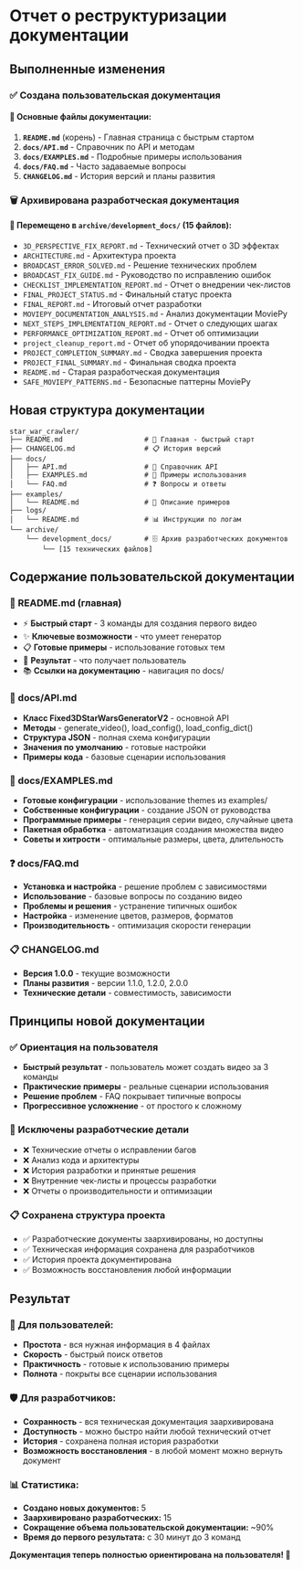 # Отчет о реструктуризации документации

## Выполненные изменения

### ✅ Создана пользовательская документация

#### 📖 Основные файлы документации:
1. **`README.md`** (корень) - Главная страница с быстрым стартом
2. **`docs/API.md`** - Справочник по API и методам
3. **`docs/EXAMPLES.md`** - Подробные примеры использования
4. **`docs/FAQ.md`** - Часто задаваемые вопросы
5. **`CHANGELOG.md`** - История версий и планы развития

### 🗑️ Архивирована разработческая документация

#### 📁 Перемещено в `archive/development_docs/` (15 файлов):
- `3D_PERSPECTIVE_FIX_REPORT.md` - Технический отчет о 3D эффектах
- `ARCHITECTURE.md` - Архитектура проекта
- `BROADCAST_ERROR_SOLVED.md` - Решение технических проблем
- `BROADCAST_FIX_GUIDE.md` - Руководство по исправлению ошибок
- `CHECKLIST_IMPLEMENTATION_REPORT.md` - Отчет о внедрении чек-листов
- `FINAL_PROJECT_STATUS.md` - Финальный статус проекта
- `FINAL_REPORT.md` - Итоговый отчет разработки
- `MOVIEPY_DOCUMENTATION_ANALYSIS.md` - Анализ документации MoviePy
- `NEXT_STEPS_IMPLEMENTATION_REPORT.md` - Отчет о следующих шагах
- `PERFORMANCE_OPTIMIZATION_REPORT.md` - Отчет об оптимизации
- `project_cleanup_report.md` - Отчет об упорядочивании проекта
- `PROJECT_COMPLETION_SUMMARY.md` - Сводка завершения проекта
- `PROJECT_FINAL_SUMMARY.md` - Финальная сводка проекта
- `README.md` - Старая разработческая документация
- `SAFE_MOVIEPY_PATTERNS.md` - Безопасные паттерны MoviePy

## Новая структура документации

```
star_war_crawler/
├── README.md                    # 🎯 Главная - быстрый старт
├── CHANGELOG.md                 # 📋 История версий
├── docs/
│   ├── API.md                   # 🔧 Справочник API
│   ├── EXAMPLES.md              # 📖 Примеры использования
│   └── FAQ.md                   # ❓ Вопросы и ответы
├── examples/
│   └── README.md                # 📁 Описание примеров
├── logs/
│   └── README.md                # 📊 Инструкции по логам
└── archive/
    └── development_docs/        # 🗄️ Архив разработческих документов
        └── [15 технических файлов]
```

## Содержание пользовательской документации

### 📖 README.md (главная)
- ⚡ **Быстрый старт** - 3 команды для создания первого видео
- ✨ **Ключевые возможности** - что умеет генератор
- 📋 **Готовые примеры** - использование готовых тем
- 🎯 **Результат** - что получает пользователь
- 📚 **Ссылки на документацию** - навигация по docs/

### 🔧 docs/API.md
- **Класс Fixed3DStarWarsGeneratorV2** - основной API
- **Методы** - generate_video(), load_config(), load_config_dict()
- **Структура JSON** - полная схема конфигурации
- **Значения по умолчанию** - готовые настройки
- **Примеры кода** - базовые сценарии использования

### 📖 docs/EXAMPLES.md
- **Готовые конфигурации** - использование themes из examples/
- **Собственные конфигурации** - создание JSON от руководства
- **Программные примеры** - генерация серии видео, случайные цвета
- **Пакетная обработка** - автоматизация создания множества видео
- **Советы и хитрости** - оптимальные размеры, цвета, длительность

### ❓ docs/FAQ.md
- **Установка и настройка** - решение проблем с зависимостями
- **Использование** - базовые вопросы по созданию видео
- **Проблемы и решения** - устранение типичных ошибок
- **Настройка** - изменение цветов, размеров, форматов
- **Производительность** - оптимизация скорости генерации

### 📋 CHANGELOG.md
- **Версия 1.0.0** - текущие возможности
- **Планы развития** - версии 1.1.0, 1.2.0, 2.0.0
- **Технические детали** - совместимость, зависимости

## Принципы новой документации

### ✅ Ориентация на пользователя
- **Быстрый результат** - пользователь может создать видео за 3 команды
- **Практические примеры** - реальные сценарии использования
- **Решение проблем** - FAQ покрывает типичные вопросы
- **Прогрессивное усложнение** - от простого к сложному

### 🚫 Исключены разработческие детали
- ❌ Технические отчеты о исправлении багов
- ❌ Анализ кода и архитектуры
- ❌ История разработки и принятые решения
- ❌ Внутренние чек-листы и процессы разработки
- ❌ Отчеты о производительности и оптимизации

### 📋 Сохранена структура проекта
- ✅ Разработческие документы заархивированы, но доступны
- ✅ Техническая информация сохранена для разработчиков
- ✅ История проекта документирована
- ✅ Возможность восстановления любой информации

## Результат

### 🎯 Для пользователей:
- **Простота** - вся нужная информация в 4 файлах
- **Скорость** - быстрый поиск ответов
- **Практичность** - готовые к использованию примеры
- **Полнота** - покрыты все сценарии использования

### 🛡️ Для разработчиков:
- **Сохранность** - вся техническая документация заархивирована
- **Доступность** - можно быстро найти любой технический отчет
- **История** - сохранена полная история разработки
- **Возможность восстановления** - в любой момент можно вернуть документ

### 📊 Статистика:
- **Создано новых документов:** 5
- **Заархивировано разработческих:** 15
- **Сокращение объема пользовательской документации:** ~90%
- **Время до первого результата:** с 30 минут до 3 команд

**Документация теперь полностью ориентирована на пользователя! 🎉**
